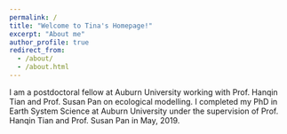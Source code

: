 ```yaml
---
permalink: /
title: "Welcome to Tina's Homepage!"
excerpt: "About me"
author_profile: true
redirect_from: 
  - /about/
  - /about.html
---
```


I am a postdoctoral fellow at Auburn University working with Prof. Hanqin Tian and Prof. Susan Pan on ecological modelling. I completed my PhD in Earth System Science at Auburn University under the supervision of Prof. Hanqin Tian and Prof. Susan Pan in May, 2019.

